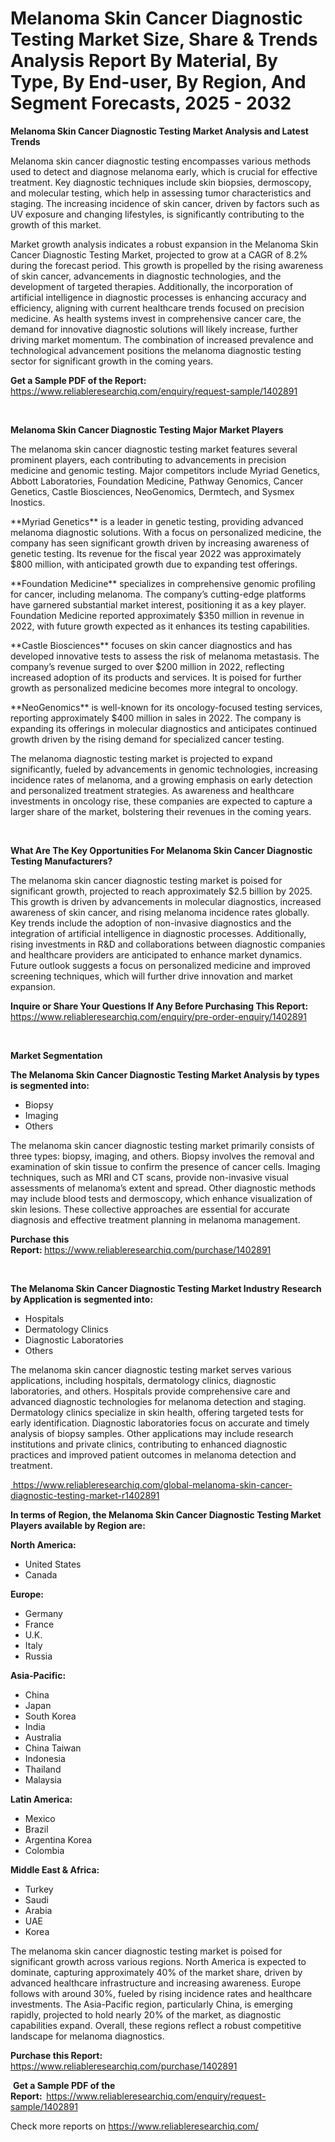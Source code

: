 <p><h1>Melanoma Skin Cancer Diagnostic Testing Market Size, Share & Trends Analysis Report By Material, By Type, By End-user, By Region, And Segment Forecasts, 2025 - 2032</h1></p><p><strong>Melanoma Skin Cancer Diagnostic Testing Market Analysis and Latest Trends</strong></p>
<p><p>Melanoma skin cancer diagnostic testing encompasses various methods used to detect and diagnose melanoma early, which is crucial for effective treatment. Key diagnostic techniques include skin biopsies, dermoscopy, and molecular testing, which help in assessing tumor characteristics and staging. The increasing incidence of skin cancer, driven by factors such as UV exposure and changing lifestyles, is significantly contributing to the growth of this market.</p><p>Market growth analysis indicates a robust expansion in the Melanoma Skin Cancer Diagnostic Testing Market, projected to grow at a CAGR of 8.2% during the forecast period. This growth is propelled by the rising awareness of skin cancer, advancements in diagnostic technologies, and the development of targeted therapies. Additionally, the incorporation of artificial intelligence in diagnostic processes is enhancing accuracy and efficiency, aligning with current healthcare trends focused on precision medicine. As health systems invest in comprehensive cancer care, the demand for innovative diagnostic solutions will likely increase, further driving market momentum. The combination of increased prevalence and technological advancement positions the melanoma diagnostic testing sector for significant growth in the coming years.</p></p>
<p><strong>Get a Sample PDF of the Report:&nbsp;</strong> <a href="https://www.reliableresearchiq.com/enquiry/request-sample/1402891?utm_campaign=3441&utm_medium=2&utm_source=Github&utm_content=ia&utm_term=28032025&utm_id=melanoma-skin-cancer-diagnostic-testing">https://www.reliableresearchiq.com/enquiry/request-sample/1402891</a></p>
<p>&nbsp;</p>
<p><strong>Melanoma Skin Cancer Diagnostic Testing Major Market Players</strong></p>
<p><p>The melanoma skin cancer diagnostic testing market features several prominent players, each contributing to advancements in precision medicine and genomic testing. Major competitors include Myriad Genetics, Abbott Laboratories, Foundation Medicine, Pathway Genomics, Cancer Genetics, Castle Biosciences, NeoGenomics, Dermtech, and Sysmex Inostics.</p><p>**Myriad Genetics** is a leader in genetic testing, providing advanced melanoma diagnostic solutions. With a focus on personalized medicine, the company has seen significant growth driven by increasing awareness of genetic testing. Its revenue for the fiscal year 2022 was approximately $800 million, with anticipated growth due to expanding test offerings.</p><p>**Foundation Medicine** specializes in comprehensive genomic profiling for cancer, including melanoma. The company’s cutting-edge platforms have garnered substantial market interest, positioning it as a key player. Foundation Medicine reported approximately $350 million in revenue in 2022, with future growth expected as it enhances its testing capabilities.</p><p>**Castle Biosciences** focuses on skin cancer diagnostics and has developed innovative tests to assess the risk of melanoma metastasis. The company’s revenue surged to over $200 million in 2022, reflecting increased adoption of its products and services. It is poised for further growth as personalized medicine becomes more integral to oncology.</p><p>**NeoGenomics** is well-known for its oncology-focused testing services, reporting approximately $400 million in sales in 2022. The company is expanding its offerings in molecular diagnostics and anticipates continued growth driven by the rising demand for specialized cancer testing.</p><p>The melanoma diagnostic testing market is projected to expand significantly, fueled by advancements in genomic technologies, increasing incidence rates of melanoma, and a growing emphasis on early detection and personalized treatment strategies. As awareness and healthcare investments in oncology rise, these companies are expected to capture a larger share of the market, bolstering their revenues in the coming years.</p></p>
<p>&nbsp;</p>
<p><strong>What Are The Key Opportunities For Melanoma Skin Cancer Diagnostic Testing Manufacturers?</strong></p>
<p><p>The melanoma skin cancer diagnostic testing market is poised for significant growth, projected to reach approximately $2.5 billion by 2025. This growth is driven by advancements in molecular diagnostics, increased awareness of skin cancer, and rising melanoma incidence rates globally. Key trends include the adoption of non-invasive diagnostics and the integration of artificial intelligence in diagnostic processes. Additionally, rising investments in R&D and collaborations between diagnostic companies and healthcare providers are anticipated to enhance market dynamics. Future outlook suggests a focus on personalized medicine and improved screening techniques, which will further drive innovation and market expansion.</p></p>
<p><strong>Inquire or Share Your Questions If Any Before Purchasing This Report:</strong> <a href="https://www.reliableresearchiq.com/enquiry/pre-order-enquiry/1402891?utm_campaign=3441&utm_medium=2&utm_source=Github&utm_content=ia&utm_term=28032025&utm_id=melanoma-skin-cancer-diagnostic-testing">https://www.reliableresearchiq.com/enquiry/pre-order-enquiry/1402891</a></p>
<p>&nbsp;</p>
<p><strong>Market Segmentation</strong></p>
<p><strong>The Melanoma Skin Cancer Diagnostic Testing Market Analysis by types is segmented into:</strong></p>
<p><ul><li>Biopsy</li><li>Imaging</li><li>Others</li></ul></p>
<p><p>The melanoma skin cancer diagnostic testing market primarily consists of three types: biopsy, imaging, and others. Biopsy involves the removal and examination of skin tissue to confirm the presence of cancer cells. Imaging techniques, such as MRI and CT scans, provide non-invasive visual assessments of melanoma’s extent and spread. Other diagnostic methods may include blood tests and dermoscopy, which enhance visualization of skin lesions. These collective approaches are essential for accurate diagnosis and effective treatment planning in melanoma management.</p></p>
<p><strong>Purchase this Report:&nbsp;</strong><a href="https://www.reliableresearchiq.com/purchase/1402891?utm_campaign=3441&utm_medium=2&utm_source=Github&utm_content=ia&utm_term=28032025&utm_id=melanoma-skin-cancer-diagnostic-testing">https://www.reliableresearchiq.com/purchase/1402891</a></p>
<p>&nbsp;</p>
<p><strong>The Melanoma Skin Cancer Diagnostic Testing Market Industry Research by Application is segmented into:</strong></p>
<p><ul><li>Hospitals</li><li>Dermatology Clinics</li><li>Diagnostic Laboratories</li><li>Others</li></ul></p>
<p><p>The melanoma skin cancer diagnostic testing market serves various applications, including hospitals, dermatology clinics, diagnostic laboratories, and others. Hospitals provide comprehensive care and advanced diagnostic technologies for melanoma detection and staging. Dermatology clinics specialize in skin health, offering targeted tests for early identification. Diagnostic laboratories focus on accurate and timely analysis of biopsy samples. Other applications may include research institutions and private clinics, contributing to enhanced diagnostic practices and improved patient outcomes in melanoma detection and treatment.</p></p>
<p><a href="https://www.reliableresearchiq.com/global-melanoma-skin-cancer-diagnostic-testing-market-r1402891?utm_campaign=3441&utm_medium=2&utm_source=Github&utm_content=ia&utm_term=28032025&utm_id=melanoma-skin-cancer-diagnostic-testing">&nbsp;https://www.reliableresearchiq.com/global-melanoma-skin-cancer-diagnostic-testing-market-r1402891</a></p>
<p><strong>In terms of Region, the Melanoma Skin Cancer Diagnostic Testing Market Players available by Region are:</strong></p>
<p>
    <p> <strong> North America: </strong>
        <ul>
            <li>United States</li>
            <li>Canada</li>
        </ul>
        </p> 
    <p> <strong> Europe: </strong>
        <ul>
            <li>Germany</li>
            <li>France</li>
            <li>U.K.</li>
            <li>Italy</li>
            <li>Russia</li>
        </ul>
        </p> 
    <p> <strong> Asia-Pacific: </strong>
        <ul>
            <li>China</li>
            <li>Japan</li>
            <li>South Korea</li>
            <li>India</li>
            <li>Australia</li>
            <li>China Taiwan</li>
            <li>Indonesia</li>
            <li>Thailand</li>
            <li>Malaysia</li>
        </ul>
        </p> 
    <p> <strong> Latin America: </strong>
        <ul>
            <li>Mexico</li>
            <li>Brazil</li>
            <li>Argentina Korea</li>
            <li>Colombia</li>
        </ul>
        </p> 
    <p> <strong> Middle East & Africa: </strong>
        <ul>
            <li>Turkey</li>
            <li>Saudi</li>
            <li>Arabia</li>
            <li>UAE</li>
            <li>Korea</li>
        </ul>
    </p>
    </p>
<p><p>The melanoma skin cancer diagnostic testing market is poised for significant growth across various regions. North America is expected to dominate, capturing approximately 40% of the market share, driven by advanced healthcare infrastructure and increasing awareness. Europe follows with around 30%, fueled by rising incidence rates and healthcare investments. The Asia-Pacific region, particularly China, is emerging rapidly, projected to hold nearly 20% of the market, as diagnostic capabilities expand. Overall, these regions reflect a robust competitive landscape for melanoma diagnostics.</p></p>
<p><strong>Purchase this Report: </strong><a href="https://www.reliableresearchiq.com/purchase/1402891?utm_campaign=3441&utm_medium=2&utm_source=Github&utm_content=ia&utm_term=28032025&utm_id=melanoma-skin-cancer-diagnostic-testing">https://www.reliableresearchiq.com/purchase/1402891</a></p>
<p>&nbsp;<strong>Get a Sample PDF of the Report:&nbsp;&nbsp;</strong><a href="https://www.reliableresearchiq.com/enquiry/request-sample/1402891?utm_campaign=3441&utm_medium=2&utm_source=Github&utm_content=ia&utm_term=28032025&utm_id=melanoma-skin-cancer-diagnostic-testing">https://www.reliableresearchiq.com/enquiry/request-sample/1402891</a></p>
<p><strong></strong></p>
<p>Check more reports on <a href="https://www.reliableresearchiq.com/?utm_campaign=3441&utm_medium=2&utm_source=Github&utm_content=ia&utm_term=28032025&utm_id=melanoma-skin-cancer-diagnostic-testing">https://www.reliableresearchiq.com/</a></p>